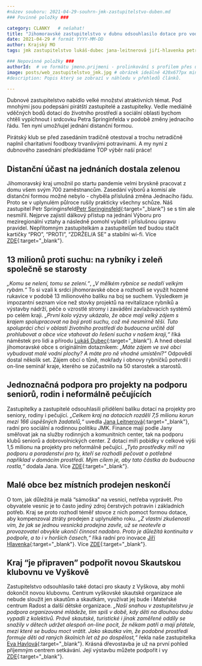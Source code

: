 ```yaml
---
#název souboru: 2021-04-29-souhrn-jmk-zastupitelstvo-duben.md
### Povinné položky ###

category: CLANKY   # nešahat!
title: "Jihomoravské zastupitelstvo v dubnu odsouhlasilo dotace pro vodu, péči i malé prodejny"
date: 2021-04-29 # formát YYYY-MM-DD
author: Krajský MO
tags: jmk zastupitelstvo lukáš-dubec jana-leitnerová jiří-hlavenka petr-springinsfeld eva-havlová # kategorie odděleny mezerami, např. volby zemědělství životní-prostředí piráti (viz https://jihomoravsky.pirati.cz/tags/)

### Nepovinné položky ###
authorId:  # ve formátu jmeno.prijmeni - prolinkování s profilem přes uid
image: posts/web_zastupitelstvo_jmk.jpg # obrázek ideálně 420x677px minifikovaný přes https://tinypng.com/
#description: Popis který se zobrazí v náhledu v přehledů článků.

---
```


Dubnové zastupitelstvo nabídlo velké množství atraktivních témat. Pod mnohými jsou podepsáni pirátští zastupitelé a zastupitelky. Vedle mediálně vděčných bodů dotací do životního prostředí a sociální oblasti bychom chtěli vypíchnout i srdcovku Petra Springinfelda v podobě změny jednacího řádu. Ten nyní umožňujel jednání distanční formou. 

Pirátský klub se před zasedáním tradičně otestoval a trochu netradičně naplnil charitativní foodboxy trvanlivými potravinami. A my nyní z dubnového zasednání předkládáme TOP výběr naší práce!

## **Distanční účast na jednáních dostala zelenou**

Jihomoravský kraj umožnil po startu pandemie velmi bryskně pracovat z domu všem svým 700 zaměstnancům. Zasedání výborů a komisí ale distanční formou možné nebylo - chyběla příslušná změna Jednacího řádu. Proto se v uplynulém půlroce rušily prakticky všechny schůze. Náš zastupitel Petr Springinsfeld[Petr Springinsfeld](https://jihomoravsky.pirati.cz/lide/petr-springinsfeld){:target="_blank"} se s tím ale nesmířil. Nejprve zajistil dálkový přístup na jednání Výboru pro meziregionální vztahy a následně pomohl vyladit i příslušnou úpravu pravidel. Nepřítomným zastupitelkám a zastupitelům teď budou stačit kartičky “PRO”, “PROTI”, “ZDRŽEL/A SE” a stabilní wi-fi. Více [ZDE](https://jihomoravsky.pirati.cz/aktuality/springinsfeld-kraj-musi-umoznit-dalkove-jednani.html){:target="_blank"}.

## **13 milionů proti suchu: na rybníky i zeleň společně se starosty**

*„Komu se nelení, tomu se zelení.“*, *„V mělkém rybníce se nedaří velkým rybám.“* To si vzali k srdci jihomoravské obce a rozhodli se využít hozené rukavice v podobě 13 milionového balíku na boj se suchem. Výsledkem je impozantní seznam více než stovky projektů na revitalizace rybníků a výstavby nádrží, péče o vzrostlé stromy i zavádění zavlažovacích systémů po celém kraji. *„První kolo výzvy ukázalo, že obce mají velký zájem s krajem spolupracovat na boji proti suchu, což mě nesmírně těší. Tuto spolupráci chci v oblasti životního prostředí do budoucna určitě dál prohlubovat a obce více vtahovat do řešení sucha v našem kraji,“* říká náměstek pro lidi a přírodu [Lukáš Dubec](https://jihomoravsky.pirati.cz/lide/lukas-dubec/){:target="_blank"}. A hned obeslal jihomoravské obce s originálním dotazníkem: *„Máte zájem ve své obci vybudovat malé vodní plochy? A máte pro ně vhodné umístění?“* Odpovědí dostal několik set. Zájem obcí o tůně, mokřady i obnovy rybníčků potvrdil i on-line seminář kraje, kterého se zúčastnilo na 50 starostek a starostů. 

## **Jednoznačná podpora pro projekty na podporu seniorů, rodin i neformálně pečujících**

Zastupitelky a zastupitelé odsouhlasili přidělení balíku dotací na projekty pro seniory, rodiny i pečující. *„Celkem kraj na dotacích rozdělí 7,5 milionu korun mezi 166 úspěšných žadatelů,“* uvedla [Jana Leitnerová](https://jihomoravsky.pirati.cz/lide/jana-leitnerova){:target="_blank"}, radní pro sociální a rodinnou politiku JMK. Finance mají podle Jany směřovat jak na služby rodinných a komunitních center, tak na podporu klubů seniorů a dobrovolnických center. Z dotací míří pobídky v celkové výši 1,5 milionu na projekty pro neformálně pečující. *„Tyto prostředky míří na podporu a poradenství pro ty, kteří se rozhodli pečovat o potřebné například v domácím prostředí. Mým cílem je, aby tato částka do budoucna rostla,“* dodala Jana. Více [ZDE](https://www.kr-jihomoravsky.cz/Default.aspx?ID=436212&TypeID=2){:target="_blank"}.

## **Malé obce bez místních prodejen neskončí**

O tom, jak důležitá je malá “sámoška” na vesnici, netřeba vyprávět. Pro obyvatele vesnic je to často jediný zdroj čerstvých potravin i základních potřeb. Kraj se proto rozhodl téměř stovce z nich pomoct formou dotace, aby kompenzoval ztráty prodejen z uplynulého roku. *„Z vlastní zkušenosti vím, že jak se jednou vesnická prodejna zavře, už se neotevře a provozovatel obvykle ukončí činnost nadobro. Proto je důležitá kontinuita v podpoře, a to i v horších časech,“* říká radní pro inovace [Jiří Hlavenka](https://jihomoravsky.pirati.cz/lide/jiri-hlavenka){:target="_blank"}. Více [ZDE](https://jihomoravsky.pirati.cz/aktuality/jmk-dal-ctyri-miliony-malym-prodejnam.html){:target="_blank"}.

## **Kraj “je připraven” podpořit novou Skautskou klubovnu ve Vyškově**

Zastupitelstvo odsouhlasilo také dotaci pro skauty z Vyškova, aby mohli dokončit novou klubovnu. Centrum vyškovské skautské organizace ale nebude sloužit jen skautům a skautkám, využívat jej bude i Mateřské centrum Radost a další dětské organizace. *„Naší snahou v zastupitelstvu je podpora organizované mládeže, tím spíš v době, kdy děti na dlouhou dobu vypadli z kolektivů. Právě skautské, turistické i jinak zaměřené oddíly se snažily v dětech udržet alespoň on-line pocit, že někam patří a mají přátele, mezi které se budou moct vrátit. Jako skautka vím, že podobné prostředí formuje děti od raných školních let až po dospělost,“* řekla naše zastupitelka [Eva Havlová](https://jihomoravsky.pirati.cz/lide/eva-havlova/){:target="_blank"}. Krásná dřevostavba je už na první pohled příjemným centrem setkávání. Její výstavbu můžete podpořit i vy [ZDE](http://www.novaklubovna.jdem.cz/){:target="_blank"}.
